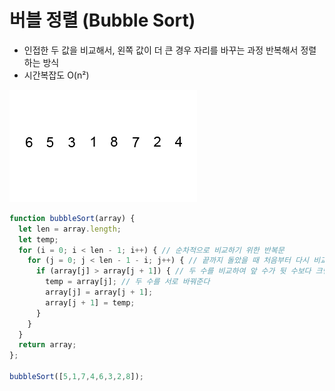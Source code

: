 # 버블 정렬 \(Bubble Sort\)

* 인접한 두 값을 비교해서, 왼쪽 값이 더 큰 경우 자리를 바꾸는 과정 반복해서 정렬하는 방식
* 시간복잡도 O\(n²\)

![](../../.gitbook/assets/image%20%287%29.png)

```javascript
function bubbleSort(array) {
  let len = array.length;
  let temp;
  for (i = 0; i < len - 1; i++) { // 순차적으로 비교하기 위한 반복문
    for (j = 0; j < len - 1 - i; j++) { // 끝까지 돌았을 때 처음부터 다시 비교
      if (array[j] > array[j + 1]) { // 두 수를 비교하여 앞 수가 뒷 수보다 크면
        temp = array[j]; // 두 수를 서로 바꿔준다
        array[j] = array[j + 1];
        array[j + 1] = temp;
      }
    }
  }
  return array;
};

bubbleSort([5,1,7,4,6,3,2,8]);
```

